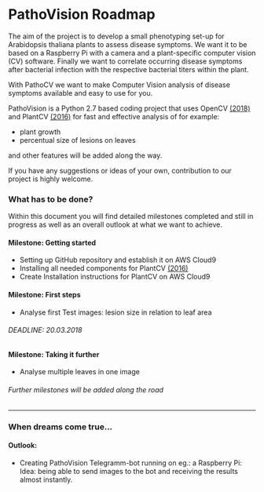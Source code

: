 # PathoVision Roadmap

The aim of the project is to develop a small phenotyping set-up for Arabidopsis thaliana plants to assess disease symptoms. We want it to be based on a Raspberry Pi with a camera and a plant-specific computer vision (CV) software. Finally we want to correlate occurring disease symptoms after bacterial infection with the respective bacterial titers within the plant.

With PathoCV we want to make Computer Vision analysis of disease symptoms available and easy to use for you.

PathoVision is a Python 2.7 based coding project that uses OpenCV [(2018)](https://github.com/opencv/opencv) and PlantCV [(2016)](https://github.com/danforthcenter/plantcv/blob/master/LICENSE) for fast and effective analysis of for example:
- plant growth
- percentual size of lesions on leaves

and other features will be added along the way.

If you have any suggestions or ideas of your own, contribution to our project is highly welcome.
### What has to be done?

Within this document you will find detailed milestones completed and still in progress as well as an overall outlook at what we want to achieve.


#### Milestone: Getting started
- Setting up GitHub repository and establish it on AWS Cloud9
- Installing all needed components for PlantCV [(2016)](https://github.com/danforthcenter/plantcv/blob/master/LICENSE)
- Create Installation instructions for PlantCV on  AWS Cloud9

#### Milestone: First steps
- Analyse first Test images: lesion size in relation to leaf area
###### DEADLINE: 20.03.2018

#### Milestone: Taking it further
- Analyse multiple leaves in one image

###### Further milestones will be added along the road

---

### When dreams come true...
#### Outlook:
- Creating PathoVision Telegramm-bot running on eg.: a Raspberry Pi:
Idea: being able to send images to the bot and receiving the results almost instantly.  
